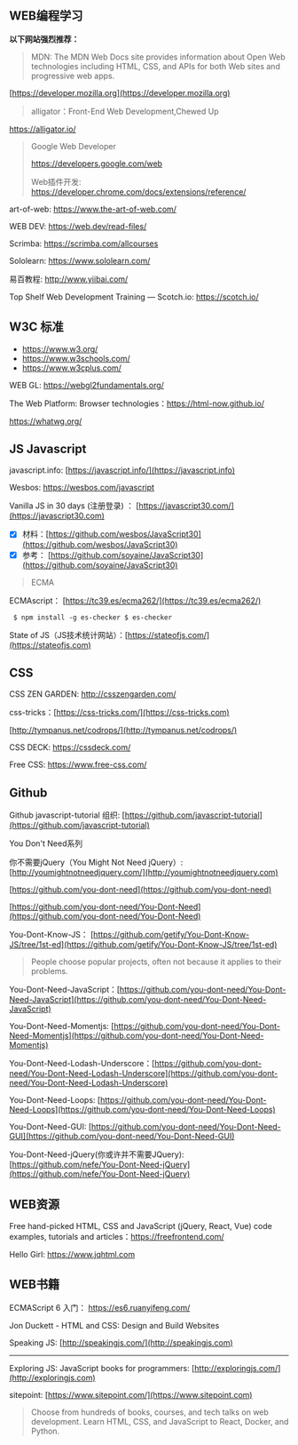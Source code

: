 
## WEB编程学习

**以下网站强烈推荐：**

> MDN: The MDN Web Docs site provides information about Open Web technologies including HTML, CSS, and APIs for both Web sites and progressive web apps.

[https://developer.mozilla.org](https://developer.mozilla.org)

> alligator：Front-End Web Development,Chewed Up

https://alligator.io/

> Google Web Developer
>
> https://developers.google.com/web
>
> Web插件开发: https://developer.chrome.com/docs/extensions/reference/

art-of-web: https://www.the-art-of-web.com/

WEB DEV: https://web.dev/read-files/

Scrimba: https://scrimba.com/allcourses

Sololearn: https://www.sololearn.com/

易百教程: http://www.yiibai.com/

Top Shelf Web Development Training ― Scotch.io: https://scotch.io/


## W3C 标准

- https://www.w3.org/
- https://www.w3schools.com/
- https://www.w3cplus.com/

WEB GL: https://webgl2fundamentals.org/

The Web Platform: Browser technologies：https://html-now.github.io/

https://whatwg.org/

## JS Javascript

javascript.info: [https://javascript.info/](https://javascript.info)

Wesbos: https://wesbos.com/javascript


Vanilla JS in 30 days (注册登录) ： [https://javascript30.com/](https://javascript30.com)

* [x] 材料：[https://github.com/wesbos/JavaScript30](https://github.com/wesbos/JavaScript30)
* [x] 参考： [https://github.com/soyaine/JavaScript30](https://github.com/soyaine/JavaScript30)

> ECMA

ECMAscript： [https://tc39.es/ecma262/](https://tc39.es/ecma262/)

```
 $ npm install -g es-checker $ es-checker
```

State of JS（JS技术统计网站）：[https://stateofjs.com/](https://stateofjs.com)

## CSS

CSS ZEN GARDEN: http://csszengarden.com/

css-tricks：[https://css-tricks.com/](https://css-tricks.com)

[http://tympanus.net/codrops/](http://tympanus.net/codrops/)

CSS DECK: https://cssdeck.com/

Free CSS: https://www.free-css.com/

## Github

Github javascript-tutorial 组织: [https://github.com/javascript-tutorial](https://github.com/javascript-tutorial)

You Don't Need系列

你不需要jQuery（You Might Not Need jQuery）: [http://youmightnotneedjquery.com/](http://youmightnotneedjquery.com)

[https://github.com/you-dont-need](https://github.com/you-dont-need)

[https://github.com/you-dont-need/You-Dont-Need](https://github.com/you-dont-need/You-Dont-Need)

You-Dont-Know-JS： [https://github.com/getify/You-Dont-Know-JS/tree/1st-ed](https://github.com/getify/You-Dont-Know-JS/tree/1st-ed)

> People choose popular projects, often not because it applies to their problems.

You-Dont-Need-JavaScript：[https://github.com/you-dont-need/You-Dont-Need-JavaScript](https://github.com/you-dont-need/You-Dont-Need-JavaScript)

You-Dont-Need-Momentjs: [https://github.com/you-dont-need/You-Dont-Need-Momentjs](https://github.com/you-dont-need/You-Dont-Need-Momentjs)

You-Dont-Need-Lodash-Underscore：[https://github.com/you-dont-need/You-Dont-Need-Lodash-Underscore](https://github.com/you-dont-need/You-Dont-Need-Lodash-Underscore)

You-Dont-Need-Loops: [https://github.com/you-dont-need/You-Dont-Need-Loops](https://github.com/you-dont-need/You-Dont-Need-Loops)

You-Dont-Need-GUI: [https://github.com/you-dont-need/You-Dont-Need-GUI](https://github.com/you-dont-need/You-Dont-Need-GUI)

You-Dont-Need-jQuery(你或许并不需要JQuery): [https://github.com/nefe/You-Dont-Need-jQuery](https://github.com/nefe/You-Dont-Need-jQuery)

## WEB资源

Free hand-picked HTML, CSS and JavaScript (jQuery, React, Vue) code examples, tutorials and articles：https://freefrontend.com/

Hello Girl: https://www.jqhtml.com

## WEB书籍

ECMAScript 6 入门： https://es6.ruanyifeng.com/

Jon Duckett - HTML and CSS: Design and Build Websites

Speaking JS: [http://speakingjs.com/](http://speakingjs.com)

---

Exploring JS: JavaScript books for programmers: [http://exploringjs.com/](http://exploringjs.com)

sitepoint: [https://www.sitepoint.com/](https://www.sitepoint.com)

> Choose from hundreds of books, courses, and tech talks on web development. Learn HTML, CSS, and JavaScript to React, Docker, and Python.

